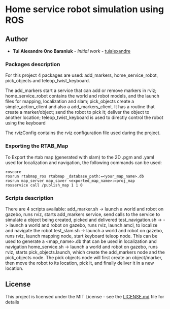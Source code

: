 # Home service robot simulation using ROS

## Author

* **Tui Alexandre Ono Baraniuk** - *Initial work* - [tuialexandre](https://github.com/tuialexandre)


### Packages description

For this project 4 packages are used: add_markers, home_service_robot, pick_objects and teleop_twist_keyboard.

The add_markers start a service that can add or remove markers in rviz;
home_service_robot contains the world and robot models, and the launch files for mapping, localization and slam;
pick_objects create a simple_action_client and also a add_markers_client. It has a routine that create a marker/object; send the robot to pick it; deliver the object to another location;
teleop_twist_keyboard is used to directly control the robot using the keyboard

The rvizConfig contains the rviz configuration file used during the project.

### Exporting the RTAB_Map
To Export the rtab map (generated with slam) to the 2D .pgm and .yaml used for localization and navigation, the following commands can be used:

```
roscore
rosrun rtabmap_ros rtabmap _database_path:=<your_map_name>.db
rosrun map_server map_saver <exported_map_name>:=proj_map
rosservice call /publish_map 1 1 0
```

### Scripts description
There are 4 scripts available:
add_marker.sh -> launch a world and robot on gazebo, runs rviz, starts add_markers service, send calls to the service to simulate a object being created, picked and delivered
test_navigation.sh -> -> launch a world and robot on gazebo, runs rviz, launch amcl, to localize and navigate the robot
test_slam.sh -> launch a world and robot on gazebo, runs rviz, launch mapping node, start keyboard teleop node. This can be used to generate a <map_name>.db that can be used in localization and navigation
home_service.sh -> launch a world and robot on gazebo, runs rviz, starts pick_objects.launch, which create the add_markers node and the pick_objects node. The pick objects node will first create an object/marker, then move the robot to its location, pick it, and finally deliver it in a new location.

## License

This project is licensed under the MIT License - see the [LICENSE.md](LICENSE.md) file for details

